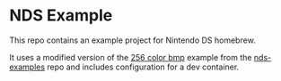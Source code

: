 # NDS Example

This repo contains an example project for Nintendo DS homebrew.

It uses a modified version of the [256 color bmp](https://github.com/devkitPro/nds-examples/tree/master/Graphics/Backgrounds/256_color_bmp) example from the [nds-examples](https://github.com/devkitPro/nds-examples/) repo and includes configuration for a dev container.